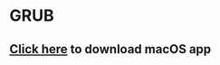 # GRUB

<h2><a href="https://github.com/hemangsharma/GRUB/blob/main/searchapp.app.zip?raw=true" download>Click here</a> to download macOS app</h2><br>
